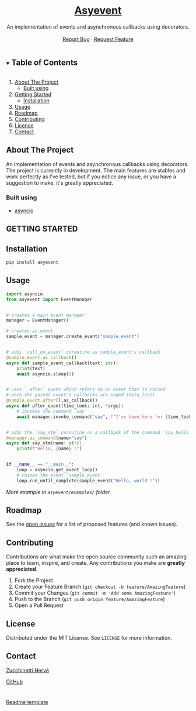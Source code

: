 <!-- PROJECT LOGO -->
<br />
<p align="center">
  <a href="https://github.com/HerveZu/asyevent">
    <h1 align="center">Asyevent</h1>
  </a>

  <p align="center">
    An implementation of events and asynchronous callbacks using decorators.
    <br />
    <br />
    <a href="https://github.com/HerveZu/asyevent/issues">Report Bug</a>
    ·
    <a href="https://github.com/HerveZu/asyevent/issues">Request Feature</a>
  </p>
</p>



<!-- TABLE OF CONTENTS -->
<details open="open">
  <summary><h2 style="display: inline-block">Table of Contents</h2></summary>
  <ol>
    <li>
      <a href="#about-the-project">About The Project</a>
      <ul>
        <li><a href="#built-using">Built using</a></li>
      </ul>
    </li>
    <li>
      <a href="#getting-started">Getting Started</a>
      <ul>
        <li><a href="#installation">Installation</a></li>
      </ul>
    </li>
    <li><a href="#usage">Usage</a></li>
    <li><a href="#roadmap">Roadmap</a></li>
    <li><a href="#contributing">Contributing</a></li>
    <li><a href="#license">License</a></li>
    <li><a href="#contact">Contact</a></li>
  </ol>
</details>



<!-- ABOUT THE PROJECT -->
## About The Project

An implementation of events and asynchronous callbacks using decorators.
The project is currently in development. 
The main features are stables and work perfectly as I've tested,
but if you notice any issue, or you have a suggestion to make, it's 
greatly appreciated.

### Built using

* [asyncio](https://github.com/python/asyncio/tree/master)



<!-- GETTING STARTED -->
## GETTING STARTED

## Installation
```sh
pip install asyevent
```



<!-- USAGE EXAMPLES -->
## Usage

```py
import asyncio
from asyevent import EventManager


# creates a main event manager
manager = EventManager()

# creates an event
sample_event = manager.create_event("sample_event")


# adds `call_on_event` coroutine as sample_event's callback
@sample_event.as_callback()
async def sample_event_callback(text: str):
    print(text)
    await asyncio.sleep(2)


# uses `.after` event which refers to an event that is raised
# when the parent event's callbacks are ended (data_lost)
@sample_event.after().as_callback()
async def after_event(time_took: int, *args):
    # invokes the command `say`
    await manager.invoke_command("say", f"I've been here for {time_took} seconds")


# adds the `say_stm` coroutine as a callback of the command `say_hello`
@manager.as_command(name="say")
async def say_stm(name: str):
    print(f"Hello, {name} !")


if __name__ == "__main__":
    loop = asyncio.get_event_loop()
    # raises the event `sample_event`
    loop.run_until_complete(sample_event("Hello, world !"))

```
_More example in `asyevent/examples/` folder._


<!-- ROADMAP -->
## Roadmap

See the [open issues](https://github.com/HerveZu/asyevent/issues) for a list of proposed features (and known issues).



<!-- CONTRIBUTING -->
## Contributing

Contributions are what make the open source community such an amazing place to learn, inspire, and create. Any contributions you make are **greatly appreciated**.

1. Fork the Project
2. Create your Feature Branch (`git checkout -b feature/AmazingFeature`)
3. Commit your Changes (`git commit -m 'Add some AmazingFeature'`)
4. Push to the Branch (`git push origin feature/AmazingFeature`)
5. Open a Pull Request



<!-- LICENSE -->
## License

Distributed under the MIT License. See `LICENSE` for more information.



<!-- CONTACT -->
## Contact

[Zucchinetti Hervé](mailto:herve.zucchinetti@gmail.com)

[GitHub](https://github.com/HerveZu/asyevent)

#
[Readme template](https://github.com/othneildrew/Best-README-Template)